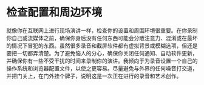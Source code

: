 # 检查配置和周边环境

就像你在互联网上进行现场演讲一样，检查你的设置和周围环境很重要。在你录制你自己或流媒体之前，确保你身后没有任何东西可能会分散注意力、混淆或在最坏的情况下冒犯的东西。虽然很多录音和截屏软件都有虚拟背景或模糊选项，但还是要把一切都弄清楚。为了避免恼人的分心，确保你关闭任何通知、自动软件更新，并确保你有一些不受干扰的时间来录制你的演讲。我倾向于为录音设置一个自己的操作系统和浏览器配置文件，以使之更容易。尽量避免与外界的任何噪音打交道，并把门关上，在门外挂个牌子，说明这是一次正在进行的录音和艺术创作。